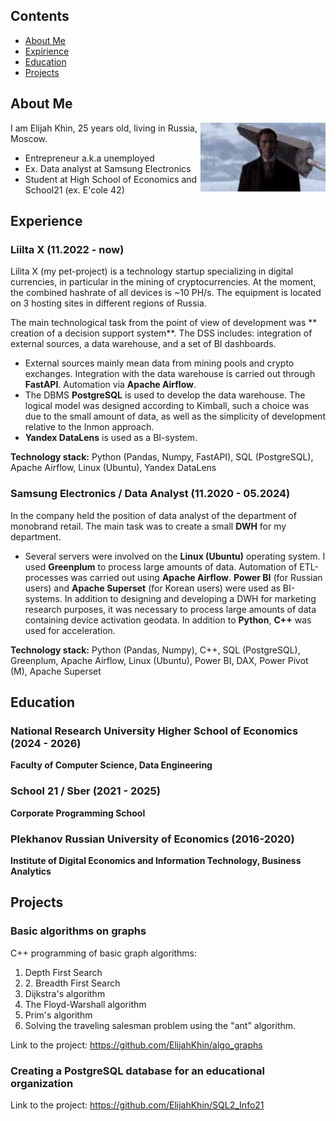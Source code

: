 ## Contents

* [About Me](#about-me)
* [Expirience](#expirience)
* [Education](#education)
* [Projects](#projects)

## About Me
<img align='right' src='https://github.com/ElijahKhin/elijahkhin/blob/main/materials/guts-berserk.gif' width='200'>
I am Elijah Khin, 25 years old, living in Russia, Moscow.

<ul>
<li>Entrepreneur a.k.a unemployed</li>
<li>Ex. Data analyst at Samsung Electronics</li>
<li>Student at High School of Economics and School21 (ex. E'cole 42)</li>
</ul>

## Experience

### Liilta X (11.2022 - now)

Lilita X (my pet-project) is a technology startup specializing in digital currencies, in particular in the mining of cryptocurrencies. At the moment, the combined hashrate of all devices is ~10 PH/s. The equipment is located on 3 hosting sites in different regions of Russia.

The main technological task from the point of view of development was ** creation of a decision support system**.
The DSS includes: integration of external sources, a data warehouse, and a set of BI dashboards.
+ External sources mainly mean data from mining pools and crypto exchanges. Integration with the data warehouse is carried out through **FastAPI**. Automation via **Apache Airflow**.
+ The DBMS **PostgreSQL** is used to develop the data warehouse. The logical model was designed according to Kimball, such a choice was due to the small amount of data, as well as the simplicity of development relative to the Inmon approach.
+ **Yandex DataLens** is used as a BI-system.

**Technology stack:** Python (Pandas, Numpy, FastAPI), SQL (PostgreSQL), Apache Airflow, Linux (Ubuntu), Yandex DataLens

### Samsung Electronics / Data Analyst (11.2020 - 05.2024)

In the company held the position of data analyst of the department of monobrand retail.
The main task was to create a small **DWH** for my department.
+ Several servers were involved on the **Linux (Ubuntu)** operating system. I used **Greenplum** to process large amounts of data. Automation of ETL-processes was carried out using **Apache Airflow**. **Power BI** (for Russian users) and **Apache Superset** (for Korean users) were used as BI-systems.
In addition to designing and developing a DWH for marketing research purposes, it was necessary to process large amounts of data containing device activation geodata. In addition to **Python**, **C++** was used for acceleration.

**Technology stack:** Python (Pandas, Numpy), C++, SQL (PostgreSQL), Greenplum, Apache Airflow, Linux (Ubuntu), Power BI, DAX, Power Pivot (M), Apache Superset

## Education

### National Research University Higher School of Economics (2024 - 2026)
**Faculty of Computer Science, Data Engineering**

### School 21 / Sber (2021 - 2025)
**Corporate Programming School**

### Plekhanov Russian University of Economics (2016-2020)
**Institute of Digital Economics and Information Technology, Business Analytics**

## Projects

### Basic algorithms on graphs 
C++ programming of basic graph algorithms: 
1. Depth First Search 
2. 2. Breadth First Search 
3. Dijkstra's algorithm 
4. The Floyd-Warshall algorithm 
5. Prim's algorithm 
6. Solving the traveling salesman problem using the "ant" algorithm.

Link to the project: https://github.com/ElijahKhin/algo_graphs

### Creating a PostgreSQL database for an educational organization

Link to the project: https://github.com/ElijahKhin/SQL2_Info21

